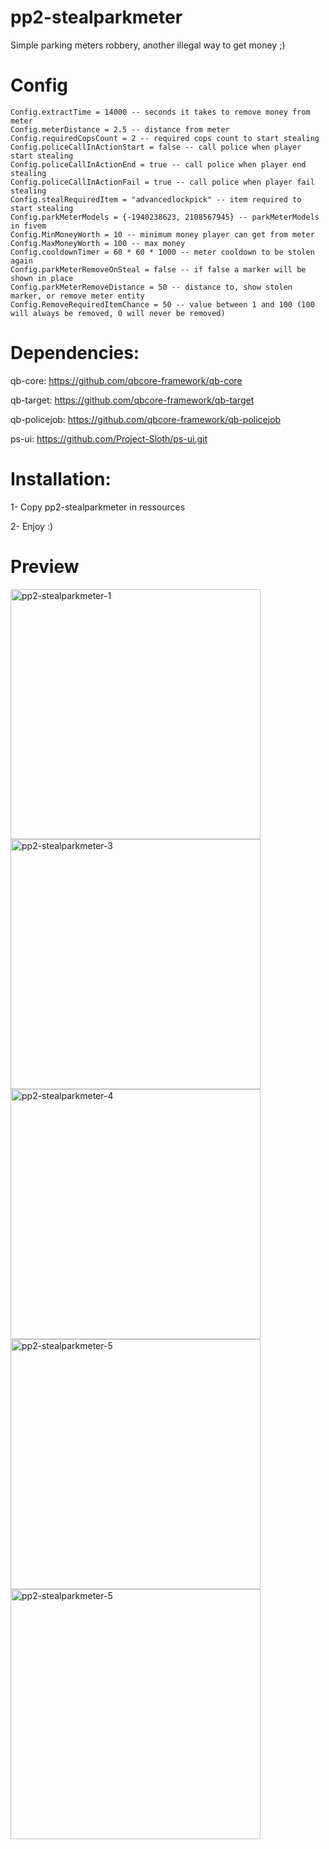 # pp2-stealparkmeter
Simple parking meters robbery, another illegal way to get money ;)

# Config
```
Config.extractTime = 14000 -- seconds it takes to remove money from meter
Config.meterDistance = 2.5 -- distance from meter
Config.requiredCopsCount = 2 -- required cops count to start stealing
Config.policeCallInActionStart = false -- call police when player start stealing
Config.policeCallInActionEnd = true -- call police when player end stealing
Config.policeCallInActionFail = true -- call police when player fail stealing
Config.stealRequiredItem = "advancedlockpick" -- item required to start stealing
Config.parkMeterModels = {-1940238623, 2108567945} -- parkMeterModels in fivem
Config.MinMoneyWorth = 10 -- minimum money player can get from meter
Config.MaxMoneyWorth = 100 -- max money
Config.cooldownTimer = 60 * 60 * 1000 -- meter cooldown to be stolen again
Config.parkMeterRemoveOnSteal = false -- if false a marker will be shown in place
Config.parkMeterRemoveDistance = 50 -- distance to, show stolen marker, or remove meter entity
Config.RemoveRequiredItemChance = 50 -- value between 1 and 100 (100 will always be removed, 0 will never be removed)

```

# Dependencies:
qb-core: https://github.com/qbcore-framework/qb-core

qb-target: https://github.com/qbcore-framework/qb-target

qb-policejob: https://github.com/qbcore-framework/qb-policejob

ps-ui: https://github.com/Project-Sloth/ps-ui.git

# Installation:
1- Copy pp2-stealparkmeter in ressources

2- Enjoy :)

# Preview
<p align="left">
<img src="https://i.imgur.com/7jXws3T.jpg" alt="pp2-stealparkmeter-1" width="400"/>
<img src="https://i.imgur.com/9bPNKDh.jpg" alt="pp2-stealparkmeter-3" width="400"/>
<img src="https://i.imgur.com/Q62H19F.jpg" alt="pp2-stealparkmeter-4" width="400"/>
<img src="https://i.imgur.com/JDEQpMM.jpg" alt="pp2-stealparkmeter-5" width="400"/>
<img src="https://i.imgur.com/D7Uyz9O.jpg" alt="pp2-stealparkmeter-5" width="400"/>
</p>

